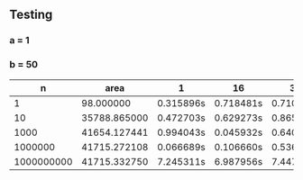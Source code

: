 ## Testing

### a = 1
### b = 50

| n          | area         | 1         | 16        | 32        | 64        | 128       |
|------------|--------------|-----------|-----------|-----------|-----------|-----------|
| 1          | 98.000000    | 0.315896s | 0.718481s | 0.710977s | 0.848244s | 0.481588s |
| 10         | 35788.865000 | 0.472703s | 0.629273s | 0.865844s | 0.523164s | 0.258366s |
| 1000       | 41654.127441 | 0.994043s | 0.045932s | 0.640777s | 0.106648s | 0.619837s |
| 1000000    | 41715.272108 | 0.066689s | 0.106660s | 0.536017s | 0.112004s | 0.266880s |
| 1000000000 | 41715.332750 | 7.245311s | 6.987956s | 7.447994s | 7.930767s | 8.086553s |